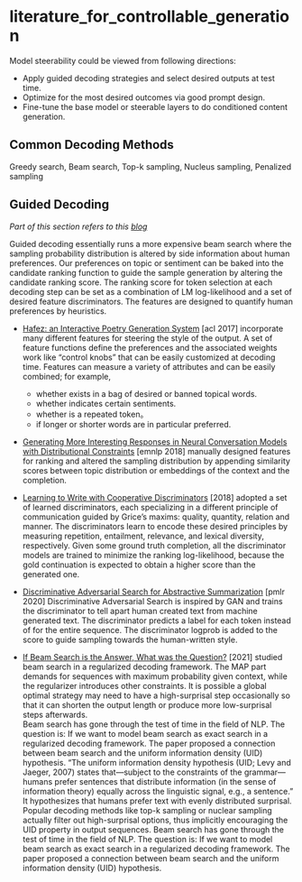 # literature_for_controllable_generation
Model steerability could be viewed from following directions: 
* Apply guided decoding strategies and select desired outputs at test time.
* Optimize for the most desired outcomes via good prompt design.
* Fine-tune the base model or steerable layers to do conditioned content generation.
 
## Common Decoding Methods
Greedy search, Beam search, Top-k sampling, Nucleus sampling, Penalized sampling

## Guided Decoding
*Part of this section refers to this [blog](https://lilianweng.github.io/posts/2021-01-02-controllable-text-generation/)*

Guided decoding essentially runs a more expensive beam search where the sampling probability distribution is altered by side information about human preferences.
Our preferences on topic or sentiment can be baked into the candidate ranking function to guide the sample generation by altering the candidate ranking score. The ranking score for token selection at each decoding step can be set as a combination of LM log-likelihood and a set of desired feature discriminators. The features are designed to quantify human preferences by heuristics.  

* [Hafez: an Interactive Poetry Generation System](https://aclanthology.org/P17-4008.pdf) [acl 2017] incorporate many different features for steering the style of the output. A set of feature functions define the preferences and the associated weights work like “control knobs” that can be easily customized at decoding time. Features can measure a variety of attributes and can be easily combined; for example,
  * whether exists in a bag of desired or banned topical words.
  * whether indicates certain sentiments.
  * whether is a repeated token。
  * if longer or shorter words are in particular preferred.

* [Generating More Interesting Responses in Neural Conversation Models with Distributional Constraints](https://arxiv.org/pdf/1809.01215.pdf) [emnlp 2018] manually designed features for ranking and altered the sampling distribution by appending similarity scores between topic distribution or embeddings of the context and the completion.

* [Learning to Write with Cooperative Discriminators](https://arxiv.org/pdf/1805.06087.pdf) [2018] adopted a set of learned discriminators, each specializing in a different principle of communication guided by Grice’s maxims: quality, quantity, relation and manner. The discriminators learn to encode these desired principles by measuring repetition, entailment, relevance, and lexical diversity, respectively. Given some ground truth completion, all the discriminator models are trained to minimize the ranking log-likelihood, because the gold continuation is expected to obtain a higher score than the generated one.  

* [Discriminative Adversarial Search for Abstractive Summarization](https://arxiv.org/pdf/2002.10375.pdf) [pmlr 2020] Discriminative Adversarial Search is inspired by GAN and trains the discriminator to tell apart human created text from machine generated text. The discriminator predicts a label for each token instead of for the entire sequence. The discriminator logprob is added to the score to guide sampling towards the human-written style.

* [If Beam Search is the Answer, What was the Question?](https://arxiv.org/pdf/2010.02650.pdf) [2021] studied beam search in a regularized decoding framework. The MAP part demands for sequences with maximum probability given context, while the regularizer introduces other constraints. It is possible a global optimal strategy may need to have a high-surprisal step occasionally so that it can shorten the output length or produce more low-surprisal steps afterwards.   
Beam search has gone through the test of time in the field of NLP. The question is: If we want to model beam search as exact search in a regularized decoding framework. The paper proposed a connection between beam search and the uniform information density (UID) hypothesis. “The uniform information density hypothesis (UID; Levy and Jaeger, 2007) states that—subject to the constraints of the grammar—humans prefer sentences that distribute information (in the sense of information theory) equally across the linguistic signal, e.g., a sentence.”   
It hypothesizes that humans prefer text with evenly distributed surprisal. Popular decoding methods like top-k sampling or nuclear sampling actually filter out high-surprisal options, thus implicitly encouraging the UID property in output sequences. Beam search has gone through the test of time in the field of NLP. The question is: If we want to model beam search as exact search in a regularized decoding framework. The paper proposed a connection between beam search and the uniform information density (UID) hypothesis. 


